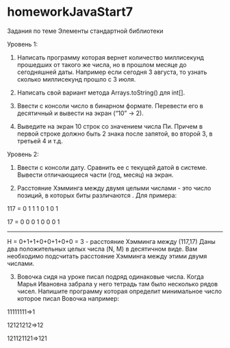 # homeworkJavaStart7
Задания по теме Элементы стандартной библиотеки

Уровень 1:

1) Написать программу которая вернет количество миллисекунд 
прошедших от такого же числа, но в прошлом месяце до сегодняшней 
даты. Например если сегодня 3 августа, то узнать сколько миллисекунд 
прошло с 3 июля.

2) Написать свой вариант метода Arrays.toString() для int[].

3) Ввести с консоли число в бинарном формате. Перевести его в 
десятичный и вывести на экран (“10” -> 2).

4) Выведите на экран 10 строк со значением числа Пи. Причем в первой 
строке должно быть 2 знака после запятой, во второй 3, в третьей 4 и т.д.

Уровень 2:

1) Ввести с консоли дату. Сравнить ее с текущей датой в системе. Вывести 
отличающиеся части (год, месяц) на экран.

2) Расстояние Хэмминга между двумя целыми числами - это число 
позиций, в которых биты различаются .
Для примера:

 117 = 0 1 1 1 0 1 0 1
 
 17 = 0 0 0 1 0 0 0 1
 
-----------------------------------
H = 0+1+1+0+0+1+0+0 = 3 - расстояние Хэмминга между (117,17)
 Даны два положительных целых числа (N, M) в десятичном виде. Вам 
необходимо подсчитать расстояние Хэмминга между этими двумя 
числами.

3) Вовочка сидя на уроке писал подряд одинаковые числа. Когда Марья 
Ивановна забрала у него тетрадь там было несколько рядов чисел. 
Напишите программу которая определит минимальное число которое 
писал Вовочка например:

11111111=>1

12121212=>12

121121121=>121


